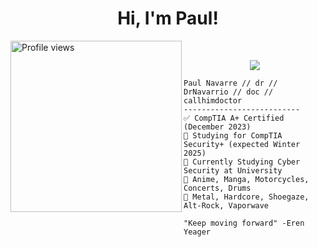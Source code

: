 <h1 align="center">
Hi, I'm Paul!
 </h1>
 <!--<img src="[https://komarev.com/ghpvc/?username=Taviitt&label=Profile%20Views&color=0e75b6&style=flat](https://f4.bcbits.com/img/a3601098701_16.jpg)" align='right' alt="Taviitt" />-->
 <img src="https://f4.bcbits.com/img/a3601098701_16.jpg" alt="Profile views" width='274' align='left'/></a> 
<br/>

<!-- Typing SVG by DenverCoder1 - https://github.com/DenverCoder1/readme-typing-svg -->
<p align="center">
  <a href="https://github.com/DenverCoder1/readme-typing-svg"><img src="https://readme-typing-svg.herokuapp.com?lines=Cyber+Security+Student;CompTIA+Certified;Python,+LUA,+JavaScript;&center=true&width=380&height=45"></a>
</p>

```
Paul Navarre // dr // DrNavarrio // doc // callhimdoctor
--------------------------
✅ CompTIA A+ Certified (December 2023)
🏹 Studying for CompTIA Security+ (expected Winter 2025)
📓 Currently Studying Cyber Security at University
🎯 Anime, Manga, Motorcycles, Concerts, Drums
🎵 Metal, Hardcore, Shoegaze, Alt-Rock, Vaporwave

"Keep moving forward" -Eren Yeager
```
